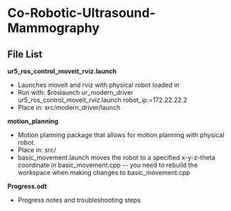 # Co-Robotic-Ultrasound-Mammography

## File List
**ur5_ros_control_moveit_rviz.launch**

- Launches moveit and rviz with physical robot loaded in
- Run with: $roslaunch ur_modern_driver ur5_ros_control_moveit_rviz.launch robot_ip:=172.22.22.2
- Place in: src/modern_driver/launch

**motion_planning**

- Motion planning package that allows for motion planning with physical robot.
- Place in: src/
- basic_movement.launch moves the robot to a specified x-y-z-theta coordinate in basic_movement.cpp
-- you need to rebuild the workspace when making changes to basic_movement.cpp

**Progress.odt**

- Progress notes and troubleshooting steps
